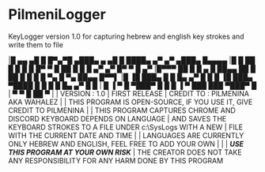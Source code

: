 # PilmeniLogger
KeyLogger version 1.0 for capturing hebrew and english key strokes and write them to file



|█ ▄▄  ▄█ █    █▀▄▀█ ▄███▄      ▄   ▄█     █    ████▄   ▄▀    ▄▀  ▄███▄   █▄▄▄▄
|█   █ ██ █    █ █ █ █▀   ▀      █  ██     █    █   █ ▄▀    ▄▀    █▀   ▀  █  ▄▀
|█▀▀▀  ██ █    █ ▄ █ ██▄▄    ██   █ ██     █    █   █ █ ▀▄  █ ▀▄  ██▄▄    █▀▀▌
|█     ▐█ ███▄ █   █ █▄   ▄▀ █ █  █ ▐█     ███▄ ▀████ █   █ █   █ █▄   ▄▀ █  █
| █     ▐     ▀   █  ▀███▀   █  █ █  ▐         ▀       ███   ███  ▀███▀     █
|  ▀             ▀           █   ██                                        ▀
|
| VERSION : 1.0
| FIRST RELEASE
| CREDIT TO : PILMENINA AKA WAHALEZ
|
| THIS PROGRAM IS OPEN-SOURCE, IF YOU USE IT, GIVE CREDIT TO PILMENINA
| 
| THIS PROGRAM CAPTURES CHROME AND DISCORD KEYBOARD DEPENDS ON LANGUAGE
| AND SAVES THE KEYBOARD STROKES TO A FILE UNDER c:\\SysLogs WITH A NEW
| FILE WITH THE CURRENT DATE AND TIME
|
| LANGUAGES ARE CURRENTLY ONLY HEBREW AND ENGLISH, FEEL FREE TO ADD YOUR OWN
|
|
|				***USE THIS PROGRAM AT YOUR OWN RISK***
| THE CREATOR DOES NOT TAKE ANY RESPONSIBILITY FOR ANY HARM DONE BY THIS PROGRAM
